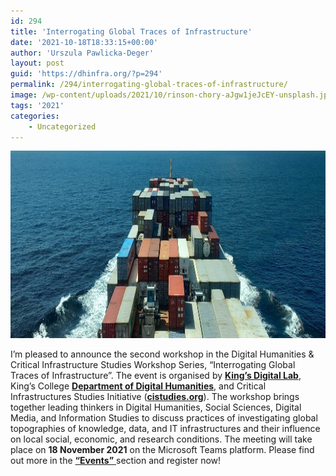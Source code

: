 ```yaml
---
id: 294
title: 'Interrogating Global Traces of Infrastructure'
date: '2021-10-18T18:33:15+00:00'
author: 'Urszula Pawlicka-Deger'
layout: post
guid: 'https://dhinfra.org/?p=294'
permalink: /294/interrogating-global-traces-of-infrastructure/
image: /wp-content/uploads/2021/10/rinson-chory-aJgw1jeJcEY-unsplash.jpg
tags: '2021'
categories:
    - Uncategorized
---
```


<img src="/wp-content/2021/294.jpg"  width="700" height="300">

I’m pleased to announce the second workshop in the Digital Humanities &amp; Critical Infrastructure Studies Workshop Series, “Interrogating Global Traces of Infrastructure”. The event is organised by [**King’s Digital Lab**](https://kdl.kcl.ac.uk/), King’s College [**Department of Digital Humanities**](https://www.kcl.ac.uk/ddh), and Critical Infrastructures Studies Initiative ([**cistudies.org**](https://cistudies.org/)). The workshop brings together leading thinkers in Digital Humanities, Social Sciences, Digital Media, and Information Studies to discuss practices of investigating global topographies of knowledge, data, and IT infrastructures and their influence on local social, economic, and research conditions. The meeting will take place on **18 November 2021** on the Microsoft Teams platform. Please find out more in the [**“Events”** ](https://dhinfra.org/events/)section and register now!